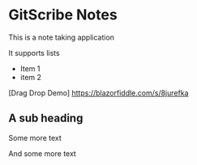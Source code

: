 <!--GSREF-->
# GitScribe Notes

This is a note taking application

It supports lists

* Item 1
* item 2

[Drag Drop Demo] https://blazorfiddle.com/s/8jurefka

[comment]: <> (a reference style link.)

<!--GSREF-->
## A sub heading
<!--GSREF-->
Some more text
<!--GSREF-->
And some more text
<!--GSREF-->






